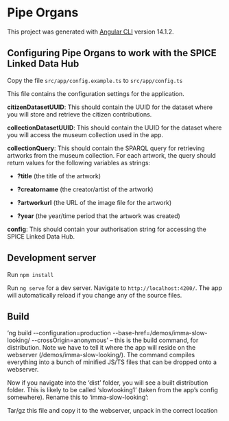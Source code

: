 # Pipe Organs

This project was generated with [Angular CLI](https://github.com/angular/angular-cli) version 14.1.2.

## Configuring Pipe Organs to work with the SPICE Linked Data Hub

Copy the file `src/app/config.example.ts` to `src/app/config.ts`

This file contains the configuration settings for the application.

__citizenDatasetUUID__: This should contain the UUID for the dataset where you will store and retrieve the citizen contributions.

__collectionDatasetUUID__: This should contain the UUID for the dataset where you will access the museum collection used in the app.

__collectionQuery__: This should contain the SPARQL query for retrieving artworks from the museum collection. For each artwork, the query should return values for the following variables as strings:

* __?title__ (the title of the artwork)

* __?creatorname__ (the creator/artist of the artwork)

* __?artworkurl__ (the URL of the image file for the artwork)

* __?year__ (the year/time period that the artwork was created)


__config__: This should contain your authorisation string for accessing the SPICE Linked Data Hub.

## Development server

Run `npm install`

Run `ng serve` for a dev server. Navigate to `http://localhost:4200/`. The app will automatically reload if you change any of the source files.

## Build

‘ng build --configuration=production --base-href=/demos/imma-slow-looking/  --crossOrigin=anonymous’ – this is the build command, for distribution. Note we have to tell it where the app will reside on the webserver (/demos/imma-slow-looking/). The command compiles everything into a bunch of minified JS/TS files that can be dropped onto a webserver.
 
Now if you navigate into the ‘dist’ folder, you will see a built distribution folder. This is likely to be called ‘slowlooking1’ (taken from the app’s config somewhere). Rename this to ‘imma-slow-looking’:
 
Tar/gz this file and copy it to the webserver, unpack in the correct location

